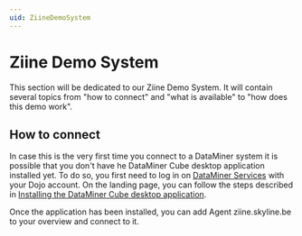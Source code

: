 ```yaml
---
uid: ZiineDemoSystem
---
```


# Ziine Demo System

This section will be dedicated to our Ziine Demo System. It will contain several topics from "how to connect" and "what is available" to "how does this demo work".

## How to connect

In case this is the very first time you connect to a DataMiner system it is possible that you don't have he DataMiner Cube desktop application installed yet. To do so, you first need to log in on [DataMiner Services](https://dataminer.services) with your Dojo account. On the landing page, you can follow the steps described in [Installing the DataMiner Cube desktop application](xref:Installing_configuring_the_DataMiner_Cube_software#Installing-the-DataMiner-Cube-desktop-application).

Once the application has been installed, you can add Agent ziine.skyline.be to your overview and connect to it.
